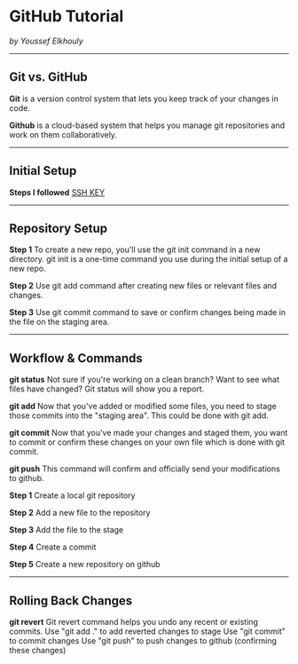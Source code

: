 # GitHub Tutorial

_by Youssef Elkhouly_

---
## Git vs. GitHub
**Git** is a version control system that lets you keep track of your changes in code.

**Github** is a cloud-based system that helps you manage git repositories and work on them collaboratively.

---
## Initial Setup

**Steps I followed** [SSH KEY](https://github.com/hstatsep/ide50)

---
## Repository Setup
**Step 1** To create a new repo, you'll use the git init command in a new directory. git init is a one-time command you use during the initial setup of a new repo.

**Step 2** Use git add command after creating new files or relevant files and changes.

**Step 3** Use git commit command to save or confirm changes being made in the file on the staging area.

---
## Workflow & Commands

**git status** Not sure if you're working on a clean branch? Want to see what files have changed? Git status will show you a report.

**git add** Now that you've added or modified some files, you need to stage those commits into the "staging area". This could be done with git add.

**git commit** Now that you've made your changes and staged them, you want to commit or confirm these changes on your own file which is done with git commit.

**git push** This command will confirm and officially send your modifications to github.

**Step 1** Create a local git repository

**Step 2** Add a new file to the repository

**Step 3** Add the file to the stage

**Step 4** Create a commit

**Step 5** Create a new repository on github


---
## Rolling Back Changes

**git revert** Git revert command helps you undo any recent or existing commits.
Use "git add ." to add reverted changes to stage
Use "git commit" to commit changes
Use "git push" to push changes to github (confirming these changes)